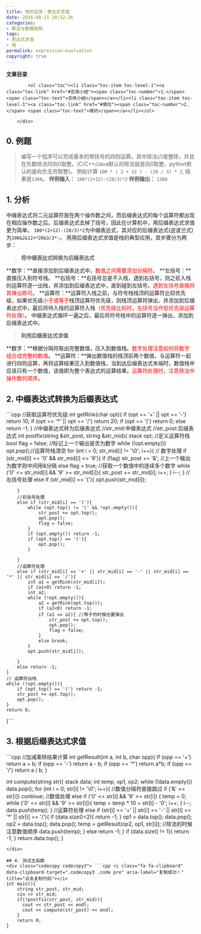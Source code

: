 ```yaml
---
title: 栈的应用：表达式求值
date: 2016-08-21 20:52:26
categories:
- 算法与数据结构
tags:
- 表达式求值
- 栈
permalink: expression-evaluation
copyright: true
---
```

<div id="toc" class="toc-article">
			<strong class="toc-title">文章目录</strong>
		
			<ol class="toc"><li class="toc-item toc-level-1"><a class="toc-link" href="#总体小结"><span class="toc-number">1.</span> <span class="toc-text">总体小结</span></a></li><li class="toc-item toc-level-1"><a class="toc-link" href="#填坑"><span class="toc-number">2.</span> <span class="toc-text">填坑</span></a></li></ol>
		
		</div>

## 0. 例题
>编写一个程序可以完成基本的带括号的四则运算。其中除法(/)是整除，并且在负数除法时向0取整。(C/C++/Java默认的除法就是向0取整，python默认的是向负无穷取整)。
例如计算 ``100 * ( 2 + 12 ) - (20 / 3) * 2``, 结果是``1388``。
**样例输入：**
``
100*(2+12)-(20/3)*2
``
**样例输出：**
``
1388
``

<!--more-->
## 1. 分析
中缀表达式将二元运算符放在两个操作数之间，而后缀表达式的每个运算符都出现在相应操作数之后。后缀表达式去掉了括号，因此在计算机中，用后缀表达式求值更为简单。
``100*(2+12)-(20/3)*2``为中缀表达式，其对应的后缀表达式(逆波兰式)为``100&2&12+*20&3/2*-``。
用用后缀表达式求值是栈的典型应用，其步骤分为两步：

>**将中缀表达式转换为后缀表达式**

**数字：**直接添加到后缀表达式中，<font color=#f00>数值之间需要添加分隔符</font>。
**左括号：**直接压入到符号栈。
**右括号：**右括号总是不入栈，遇到右括号，则之前入栈的运算符逐一出栈，并添加到后缀表达式中，直到碰到左括号。<font color=#f00>遇到左括号直接将其弹出即可</font>。
**运算符：**运算符入栈之前，与符号栈栈顶的运算符比较优先级，如果优先级<font color=#f00>小于或等于</font>栈顶运算符优先级，则栈顶运算符弹出，并添加到后缀表达式中，最后将待入栈的运算符入栈<font color=#f00>（优先级比较时，左括号当作低优先级运算符处理）</font>。
中缀表达式循环一遍之后，最后将符号栈中的运算符逐一弹出，添加到后缀表达式中。

>**利用后缀表达式求值**

**数字：**根据分隔符取出完整数值，压入到数值栈。<font color=#f00>数字处理注意如何将数字组合成完整的数值</font>。
**运算符：**弹出数值栈的栈顶前两个数值，与运算符一起进行四则运算，再将运算结果压入到数值栈，当到达后缀表达式末端时，数值栈中应该只有一个数值，该值即为整个表达式的运算结果。<font color=#f00>运算符处理时，注意除法中操作数的顺序</font>。
## 2. 中缀表达式转换为后缀表达式
<div class="codecopy codecopy1"> ```cpp <i class="fa fa-clipboard" data-clipboard-target=".codecopy1 .code pre" aria-label="复制成功！" title="点击复制代码"></i>
//获取运算符优先级
int getRink(char opt){    
	if (opt == '+' || opt == '-') return 10;
	if (opt == '*' || opt == '/') return 20;
	if (opt == '(') return 0;
	else return -1;
}
//中缀表达式转为后缀表达式
//str_mid:中缀表达式
//str_post:后缀表达式
int postfix(string &str_post, string &str_mid){  
	stack<char> opt;   //定义运算符栈
	bool flag = false; //标记上一个输出是否为数字
	while (!opt.empty()) opt.pop();//运算符栈清空
	for (int i = 0; str_mid[i] != '\0'; i++){
		// 数字处理
		if (str_mid[i] >= '0' && str_mid[i] <= '9'){
			if (flag) str_post += '&'; //上一个输出为数字则中间用&分隔
			else flag = true;
			//获取一个数值中的连续多个数字
			while ('0' <= str_mid[i] && '9' >= str_mid[i]){
				str_post += str_mid[i];
				i++;
			}
			i--;
		}
		//左括号处理
		else if (str_mid[i] == '('){
			opt.push(str_mid[i]);

		}
		//右括号处理
		else if (str_mid[i] == ')'){
			while (opt.top() != '(' && !opt.empty()){
				str_post += opt.top();
				opt.pop();
				flag = false;
			}
			if (opt.empty()) return -1;
			if (opt.top() == '('){
				opt.pop();
			}

		}
		//运算符处理
		else if (str_mid[i] == '+' || str_mid[i] == '-' || str_mid[i] == '*' || str_mid[i] == '/'){
			int a1 = getRink(str_mid[i]);
			if (a1<0) return -1;
			int a2;
			while (!opt.empty()){
				a2 = getRink(opt.top());
				if (a2<0) return -1;
				if (a1 <= a2){ //等于的时候也要弹出
					str_post += opt.top();
					opt.pop();
					flag = false;
				}
				else break;
			}
			opt.push(str_mid[i]);

		}
		else return -1;
	}
	// 运算符出栈
	while (!opt.empty()){
		if (opt.top() == '(') return -1;
		str_post += opt.top();
		opt.pop();
	}
	return 0;
}```
</div>

## 3. 根据后缀表达式求值
<div class="codecopy codecopy2"> ```cpp <i class="fa fa-clipboard" data-clipboard-target=".codecopy2 .code pre" aria-label="复制成功！" title="点击复制代码"></i>
//加减乘除结果计算
int getResult(int a, int b, char opp){
	if (opp == '+') return a + b;
	if (opp == '-') return a - b;
	if (opp == '*') return a*b;
	if (opp == '/') return a / b;
}

int compute(string str){
	stack<int>  data;
	int temp, op1, op2;
	while (!data.empty()) data.pop();
	for (int i = 0; str[i] != '\0'; i++){
		//数值分隔符直接跳过
		if ('&' == str[i]) continue;
		//数值处理
		else if ('0' <= str[i] && '9' >= str[i]) {
			temp = 0;
			while ('0' <= str[i] && '9' >= str[i]){
				temp = temp * 10 + str[i] - '0';
				i++;
			}
			i--;
			data.push(temp);
		}
		//运算符处理
		else if (str[i] == '+' || str[i] == '-' || str[i] == '*' || str[i] == '/'){
			if (data.size()<2){ return -1; }
			op1 = data.top(); data.pop();
			op2 = data.top(); data.pop();
			temp = getResult(op2, op1, str[i]); //除法的时候注意数值顺序
			data.push(temp);
		}
		else return -1;
	}
	if (data.size() != 1){
		return -1;
	}
	return data.top();
}
```
</div>

## 4. 测试主函数
<div class="codecopy codecopy3"> ```cpp <i class="fa fa-clipboard" data-clipboard-target=".codecopy3 .code pre" aria-label="复制成功！" title="点击复制代码"></i>
int main(){
	string str_post, str_mid;
	cin >> str_mid;
	if(!postfix(str_post, str_mid)){
	  cout << str_post << endl;
	  cout << compute(str_post) << endl;
 	}
	return 0;
}
```
</div>
